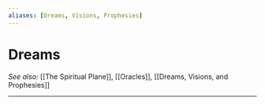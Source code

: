 ```yaml
---
aliases: [Dreams, Visions, Prophesies]
---
```

# Dreams
*See also:* [[The Spiritual Plane]], [[Oracles]], [[Dreams, Visions, and Prophesies]]
___